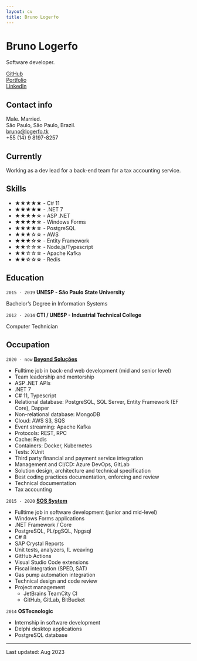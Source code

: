 ```yaml
---
layout: cv
title: Bruno Logerfo
---
```

# Bruno Logerfo
Software developer.

<div id="webaddress">
<a href="https://github.com/Logerfo">GitHub</a><br>
<a href="https://logerfo.tk">Portfolio</a><br>
<a href="https://www.linkedin.com/in/logerfo/">LinkedIn</a>
</div>

## Contact info
Male. Married.  
São Paulo, São Paulo, Brazil.  
<a href="mailto:bruno@logerfo.tk">bruno@logerfo.tk</a>  
+55 (14) 9 8197-8257

## Currently

Working as a dev lead for a back-end
team for a tax accounting service.

## Skills
<!-- ★☆ -->

- ★★★★★ - C# 11
- ★★★★★ - .NET 7
- ★★★★☆ - ASP .NET
- ★★★★☆ - Windows Forms
- ★★★★☆ - PostgreSQL
- ★★★☆☆ - AWS
- ★★★☆☆ - Entity Framework
- ★★☆☆☆ - Node.js/Typescript
- ★★☆☆☆ - Apache Kafka
- ★★☆☆☆ - Redis

## Education

`2015 - 2019`
__UNESP - São Paulo State University__

Bachelor’s Degree in Information Systems

`2012 - 2014`
__CTI / UNESP - Industrial Technical College__

Computer Technician

## Occupation

`2020 - now`
[__Beyond Soluções__](http://imaginebeyond.com.br/)

- Fulltime job in back-end web development (mid and senior level)
- Team leadership and mentorship
- ASP .NET APIs
- .NET 7
- C# 11, Typescript
- Relational database: PostgreSQL, SQL Server, Entity Framework (EF Core), Dapper
- Non-relational database: MongoDB
- Cloud: AWS S3, SQS
- Event streaming: Apache Kafka
- Protocols: REST, RPC
- Cache: Redis
- Containers: Docker, Kubernetes
- Tests: XUnit
- Third party financial and payment service integration
- Management and CI/CD: Azure DevOps, GitLab
- Solution design, architecture and technical specification
- Best coding practices documentation, enforcing and review
- Technical documentation
- Tax accounting

`2015 - 2020`
[__SOS System__](http://sospostos.com.br/)

- Fulltime job in software development (junior and mid-level)
- Windows Forms applications
- .NET Framework / Core
- PostgreSQL, PL/pgSQL, Npgsql
- C# 8
- SAP Crystal Reports
- Unit tests, analyzers, IL weaving
- GitHub Actions
- Visual Studio Code extensions
- Fiscal integration (SPED, SAT)
- Gas pump automation integration
- Technical design and code review
- Project management
  - JetBrains TeamCity CI
  - GitHub, GitLab, BitBucket

`2014`
__OSTecnologic__

- Internship in software development
- Delphi desktop applications
- PostgreSQL database

---
Last updated: Aug 2023
